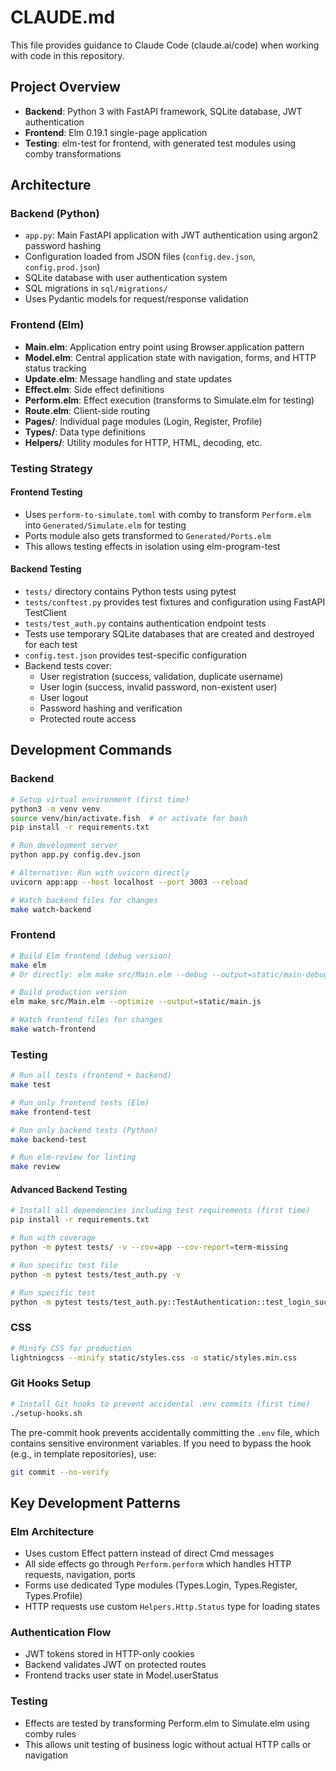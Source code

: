 # CLAUDE.md

This file provides guidance to Claude Code (claude.ai/code) when working with code in this repository.

## Project Overview

- **Backend**: Python 3 with FastAPI framework, SQLite database, JWT authentication
- **Frontend**: Elm 0.19.1 single-page application
- **Testing**: elm-test for frontend, with generated test modules using comby transformations

## Architecture

### Backend (Python)
- `app.py`: Main FastAPI application with JWT authentication using argon2 password hashing
- Configuration loaded from JSON files (`config.dev.json`, `config.prod.json`)
- SQLite database with user authentication system
- SQL migrations in `sql/migrations/`
- Uses Pydantic models for request/response validation

### Frontend (Elm)
- **Main.elm**: Application entry point using Browser.application pattern
- **Model.elm**: Central application state with navigation, forms, and HTTP status tracking
- **Update.elm**: Message handling and state updates
- **Effect.elm**: Side effect definitions
- **Perform.elm**: Effect execution (transforms to Simulate.elm for testing)
- **Route.elm**: Client-side routing
- **Pages/**: Individual page modules (Login, Register, Profile)
- **Types/**: Data type definitions
- **Helpers/**: Utility modules for HTTP, HTML, decoding, etc.

### Testing Strategy

#### Frontend Testing
- Uses `perform-to-simulate.toml` with comby to transform `Perform.elm` into `Generated/Simulate.elm` for testing
- Ports module also gets transformed to `Generated/Ports.elm`
- This allows testing effects in isolation using elm-program-test

#### Backend Testing
- `tests/` directory contains Python tests using pytest
- `tests/conftest.py` provides test fixtures and configuration using FastAPI TestClient
- `tests/test_auth.py` contains authentication endpoint tests
- Tests use temporary SQLite databases that are created and destroyed for each test
- `config.test.json` provides test-specific configuration
- Backend tests cover:
  - User registration (success, validation, duplicate username)
  - User login (success, invalid password, non-existent user)
  - User logout
  - Password hashing and verification
  - Protected route access

## Development Commands

### Backend
```bash
# Setup virtual environment (first time)
python3 -m venv venv
source venv/bin/activate.fish  # or activate for bash
pip install -r requirements.txt

# Run development server
python app.py config.dev.json

# Alternative: Run with uvicorn directly
uvicorn app:app --host localhost --port 3003 --reload

# Watch backend files for changes
make watch-backend
```

### Frontend
```bash
# Build Elm frontend (debug version)
make elm
# Or directly: elm make src/Main.elm --debug --output=static/main-debug.js

# Build production version
elm make src/Main.elm --optimize --output=static/main.js

# Watch frontend files for changes
make watch-frontend
```

### Testing
```bash
# Run all tests (frontend + backend)
make test

# Run only frontend tests (Elm)
make frontend-test

# Run only backend tests (Python)
make backend-test

# Run elm-review for linting
make review
```

#### Advanced Backend Testing
```bash
# Install all dependencies including test requirements (first time)
pip install -r requirements.txt

# Run with coverage
python -m pytest tests/ -v --cov=app --cov-report=term-missing

# Run specific test file
python -m pytest tests/test_auth.py -v

# Run specific test
python -m pytest tests/test_auth.py::TestAuthentication::test_login_success -v
```

### CSS
```bash
# Minify CSS for production
lightningcss --minify static/styles.css -o static/styles.min.css
```

### Git Hooks Setup
```bash
# Install Git hooks to prevent accidental .env commits (first time)
./setup-hooks.sh
```

The pre-commit hook prevents accidentally committing the `.env` file, which contains sensitive environment variables. If you need to bypass the hook (e.g., in template repositories), use:
```bash
git commit --no-verify
```

## Key Development Patterns

### Elm Architecture
- Uses custom Effect pattern instead of direct Cmd messages
- All side effects go through `Perform.perform` which handles HTTP requests, navigation, ports
- Forms use dedicated Type modules (Types.Login, Types.Register, Types.Profile)
- HTTP requests use custom `Helpers.Http.Status` type for loading states

### Authentication Flow
- JWT tokens stored in HTTP-only cookies
- Backend validates JWT on protected routes
- Frontend tracks user state in Model.userStatus

### Testing
- Effects are tested by transforming Perform.elm to Simulate.elm using comby rules
- This allows unit testing of business logic without actual HTTP calls or navigation
